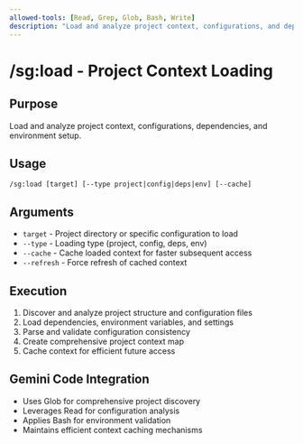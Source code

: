 ```yaml
---
allowed-tools: [Read, Grep, Glob, Bash, Write]
description: "Load and analyze project context, configurations, and dependencies"
---
```


# /sg:load - Project Context Loading

## Purpose
Load and analyze project context, configurations, dependencies, and environment setup.

## Usage
```
/sg:load [target] [--type project|config|deps|env] [--cache]
```

## Arguments
- `target` - Project directory or specific configuration to load
- `--type` - Loading type (project, config, deps, env)
- `--cache` - Cache loaded context for faster subsequent access
- `--refresh` - Force refresh of cached context

## Execution
1. Discover and analyze project structure and configuration files
2. Load dependencies, environment variables, and settings
3. Parse and validate configuration consistency
4. Create comprehensive project context map
5. Cache context for efficient future access

## Gemini Code Integration
- Uses Glob for comprehensive project discovery
- Leverages Read for configuration analysis
- Applies Bash for environment validation
- Maintains efficient context caching mechanisms